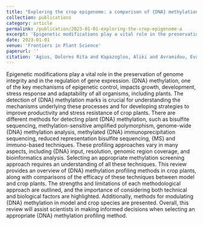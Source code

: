 ```yaml
---
title: "Exploring the crop epigenome: a comparison of {DNA} methylation profiling techniques"
collection: publications
category: article
permalink: /publication/2023-01-01-exploring-the-crop-epigenome-a
excerpt: 'Epigenetic modifications play a vital role in the preservation of genome integrity and in the regulation of gene expression. {DNA} methylation, one of the key mechanisms of epigenetic control, impacts growth, development, stress response and adaptability of all organisms, including plants. The detection of {DNA} methylation marks is crucial for understanding the mechanisms underlying these processes and for developing strategies to improve productivity and stress resistance of crop plants. There are different methods for detecting plant {DNA} methylation, such as bisulfite sequencing, methylation-sensitive amplified polymorphism, genome-wide {DNA} methylation analysis, methylated {DNA} immunoprecipitation sequencing, reduced representation bisulfite sequencing, {MS} and immuno-based techniques. These profiling approaches vary in many aspects, including {DNA} input, resolution, genomic region coverage, and bioinformatics analysis. Selecting an appropriate methylation screening approach requires an understanding of all these techniques. This review provides an overview of {DNA} methylation profiling methods in crop plants, along with comparisons of the efficacy of these techniques between model and crop plants. The strengths and limitations of each methodological approach are outlined, and the importance of considering both technical and biological factors are highlighted. Additionally, methods for modulating {DNA} methylation in model and crop species are presented. Overall, this review will assist scientists in making informed decisions when selecting an appropriate {DNA} methylation profiling method.'
date: 2023-01-01
venue: 'Frontiers in Plant Science'
paperurl: ''
citation: 'Agius, Dolores Rita and Kapazoglou, Aliki and Avramidou, Evangelia and Baranek, Miroslav and Carneros, Elena and Caro, Elena and Castiglione, Stefano and Cicatelli, Angela and Radanovic, Aleksandra and Ebejer, Jean-Paul and Gackowski, Daniel and Guarino, Francesco and Gulyás, Andrea and Hidvégi, Norbert and Hoenicka, Hans and Inácio, Vera and Johannes, Frank and Karalija, Erna and Lieberman-Lazarovich, Michal and Martinelli, Federico and Maury, Stéphane and Mladenov, Velimir and Morais-Cecílio, Leonor and Pecinka, Ales and Tani, Eleni and Testillano, Pilar S. and Todorov, Dimitar and Valledor, Luis and Vassileva, Valya (2023). "Exploring the crop epigenome: a comparison of {DNA} methylation profiling techniques". <i>Frontiers in Plant Science</i>.'
---
```


Epigenetic modifications play a vital role in the preservation of genome integrity and in the regulation of gene expression. {DNA} methylation, one of the key mechanisms of epigenetic control, impacts growth, development, stress response and adaptability of all organisms, including plants. The detection of {DNA} methylation marks is crucial for understanding the mechanisms underlying these processes and for developing strategies to improve productivity and stress resistance of crop plants. There are different methods for detecting plant {DNA} methylation, such as bisulfite sequencing, methylation-sensitive amplified polymorphism, genome-wide {DNA} methylation analysis, methylated {DNA} immunoprecipitation sequencing, reduced representation bisulfite sequencing, {MS} and immuno-based techniques. These profiling approaches vary in many aspects, including {DNA} input, resolution, genomic region coverage, and bioinformatics analysis. Selecting an appropriate methylation screening approach requires an understanding of all these techniques. This review provides an overview of {DNA} methylation profiling methods in crop plants, along with comparisons of the efficacy of these techniques between model and crop plants. The strengths and limitations of each methodological approach are outlined, and the importance of considering both technical and biological factors are highlighted. Additionally, methods for modulating {DNA} methylation in model and crop species are presented. Overall, this review will assist scientists in making informed decisions when selecting an appropriate {DNA} methylation profiling method.
